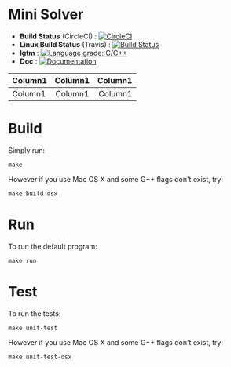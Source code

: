# Mini Solver

- **Build Status** (CircleCI) : [![CircleCI](https://circleci.com/gh/Jxtopher/mini-solver.svg?style=svg)](https://circleci.com/gh/Jxtopher/mini-solver)
- **Linux Build Status** (Travis) : [![Build Status](https://travis-ci.org/Jxtopher/mini-solver.svg?branch=master)](https://travis-ci.org/Jxtopher/mini-solver)
- **lgtm** : [![Language grade: C/C++](https://img.shields.io/lgtm/grade/cpp/g/Jxtopher/mini-solver.svg?logo=lgtm&logoWidth=18)](https://lgtm.com/projects/g/Jxtopher/mini-solver/context:cpp)
- **Doc** : [![Documentation](https://img.shields.io/badge/docs-doxygen-blue.svg)](http://nlohmann.github.io/json)

<center>
<table>
    <thead>
        <tr>
            <th align="left">Column1</th>
            <th align="center">Column1</th>
            <th align="right">Column1</th>
        </tr>
    </thead>
    <tbody>
        <tr>
            <td align="left">Column1</td>
            <td align="center">Column1</td>
            <td align="right">Column1</td>
        </tr>
    </tbody>
</table>
</center>

# Build

Simply run:

```
make
```

However if you use Mac OS X and some G++ flags don't exist, try:

```
make build-osx
```

# Run

To run the default program:

```
make run
```

# Test

To run the tests:

```
make unit-test
```

However if you use Mac OS X and some G++ flags don't exist, try:

```
make unit-test-osx
```
